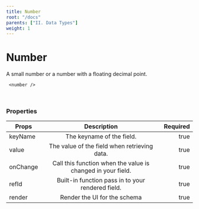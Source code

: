 ```yaml
---
title: Number
root: "/docs"
parents: ["II. Data Types"]
weight: 1
---
```

# Number

A small number or a number with a floating decimal point.
```
 <number />
```
<br/>

### Properties

| Props   |      Description      |  Required |
|----------|:-------------:|------:|
| keyName |  The keyname of the field. | true |
| value |  The value of the field when retrieving data. | true|
| onChange |  Call this function when the value is changed in your field. | true |
| refId |  Built-in function pass in to your rendered field. | true |
| render |    Render the UI for the schema   |   true |
